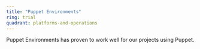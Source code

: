 ```yaml
---
title: "Puppet Environments"
ring: trial
quadrant: platforms-and-operations
---
```


Puppet Environments has proven to work well for our projects using Puppet.
